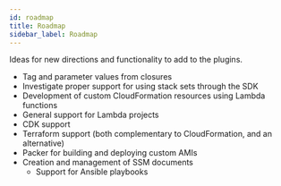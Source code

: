 ```yaml
---
id: roadmap
title: Roadmap
sidebar_label: Roadmap
---
```


Ideas for new directions and functionality to add to the plugins.

* Tag and parameter values from closures
* Investigate proper support for using stack sets through the SDK
* Development of custom CloudFormation resources using Lambda functions
* General support for Lambda projects
* CDK support
* Terraform support (both complementary to CloudFormation, and an alternative)
* Packer for building and deploying custom AMIs
* Creation and management of SSM documents
  * Support for Ansible playbooks